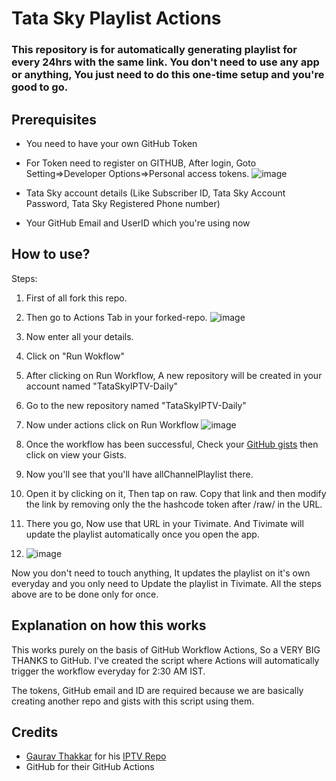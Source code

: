 # Tata Sky Playlist Actions

### This repository is for automatically generating playlist for every 24hrs with the same link. You don't need to use any app or anything, You just need to do this one-time setup and you're good to go.

## Prerequisites

* You need to have your own GitHub Token
* For Token need to register on GITHUB, After login, Goto Setting=>Developer Options=>Personal access tokens.
 ![image](https://i.ibb.co/4mrVJpv/Github-Actions.png)


* Tata Sky account details (Like Subscriber ID, Tata Sky Account Password, Tata Sky Registered Phone number)

* Your GitHub Email and UserID which you're using now

## How to use?

Steps:
1. First of all fork this repo.
2. Then go to Actions Tab in your forked-repo. ![image](https://i.ibb.co/km2D2zJ/Trace-Actions.png)

3. Now enter all your details.
4. Click on "Run Wokflow"
5. After clicking on Run Workflow, A new repository will be created in your account named "TataSkyIPTV-Daily"
6. Go to the new repository named "TataSkyIPTV-Daily"
7. Now under actions click on Run Workflow
 ![image](https://i.ibb.co/YRZHFny/breh.png)

8. Once the workflow has been successful, Check your [GitHub gists](https://gist.github.com/) then click on view your Gists.
9. Now you'll see that you'll have allChannelPlaylist there.
10. Open it by clicking on it, Then tap on raw. Copy that link and then modify the link by removing only the the hashcode token after /raw/ in the URL.
11. There you go, Now use that URL in your Tivimate. And Tivimate will update the playlist automatically once you open the app.
12. ![image](https://user-images.githubusercontent.com/90518979/136909762-9fed542f-21cb-4194-a71f-79e6aa016b01.png)


Now you don't need to touch anything, It updates the playlist on it's own everyday and you only need to Update the playlist in Tivimate.
All the steps above are to be done only for once.

## Explanation on how this works

This works purely on the basis of GitHub Workflow Actions, So a VERY BIG THANKS to GitHub.
I've created the script where Actions will automatically trigger the workflow everyday for 2:30 AM IST.

The tokens, GitHub email and ID are required because we are basically creating another repo and gists with this script using them.

## Credits

* [Gaurav Thakkar](https://github.com/ForceGT) for his [IPTV Repo](https://github.com/ForceGT/Tata-Sky-IPTV)
* GitHub for their GitHub Actions
